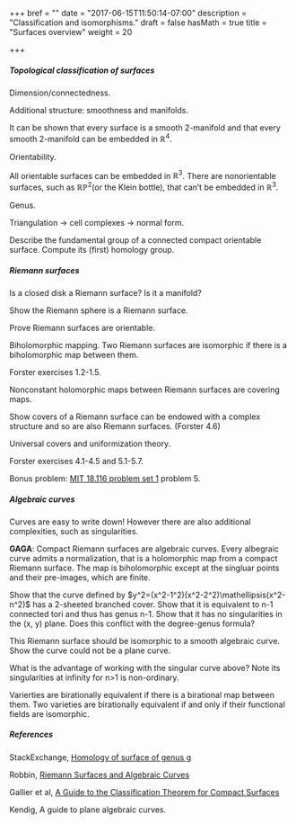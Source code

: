 +++
bref = ""
date = "2017-06-15T11:50:14-07:00"
description = "Classification and isomorphisms."
draft = false
hasMath = true
title = "Surfaces overview"
weight = 20

+++

##### Topological classification of surfaces

Dimension/connectedness.

Additional structure: smoothness and manifolds.

It can be shown that every surface is a smooth 2-manifold and that every smooth
2-manifold can be embedded in $\mathbb{R}^4$.

Orientability.

All orientable surfaces can be embedded in $\mathbb{R}^3$.
There are nonorientable surfaces, such as $\mathbb{RP}^2$(or the Klein bottle), that can’t be embedded in $\mathbb{R}^3$.

Genus.

Triangulation $\rightarrow$ cell complexes $\rightarrow$ normal form.

Describe the fundamental group of a connected compact orientable surface.
Compute its (first) homology group.

##### Riemann surfaces

Is a closed disk a Riemann surface?
Is it a manifold?

Show the Riemann sphere is a Riemann surface.

Prove Riemann surfaces are orientable.

Biholomorphic mapping.
Two Riemann surfaces are isomorphic if there is a biholomorphic map between them.

Forster exercises 1.2-1.5.

Nonconstant holomorphic maps between Riemann surfaces are covering maps.

Show covers of a Riemann surface can be endowed with a complex structure and so are also Riemann surfaces. (Forster 4.6)

Universal covers and uniformization theory.

Forster exercises 4.1-4.5 and 5.1-5.7.

Bonus problem: [MIT 18.116 problem set 1](http://math.mit.edu/~casals/18116PSet1.pdf) problem 5.

##### Algebraic curves

Curves are easy to write down!
However there are also additional complexities, such as singularities.

**GAGA**:
Compact Riemann surfaces are algebraic curves.
Every albegraic curve admits a normalization, that is a holomorphic map from a compact Riemann surface.
The map is biholomorphic except at the singluar points and their pre-images, which are finite.

Show that the curve defined by $y^2=(x^2-1^2)(x^2-2^2)\mathellipsis(x^2-n^2)$ has a 2-sheeted branched cover.
Show that it is equivalent to n-1 connected tori and thus has genus n-1.
Show that it has no singularities in the (x, y) plane.
Does this conflict with the degree-genus formula?

This Riemann surface should be isomorphic to a smooth algebraic curve.
Show the curve could not be a plane curve.

What is the advantage of working with the singular curve above?
Note its singularities at infinity for n>1 is non-ordinary.

Varierties are birationally equivalent if there is a birational map between them.
Two varieties are birationally equivalent if and only if their functional fields are isomorphic.

##### References

StackExchange, [Homology of surface of genus g](https://math.stackexchange.com/questions/46439/homology-of-surface-of-genus-g)

Robbin, [Riemann Surfaces and Algebraic Curves](https://www.math.wisc.edu/~robbin/951dir/algebraicCurves.pdf)

Gallier et al, [A Guide to the Classification Theorem for Compact Surfaces](http://www.cis.upenn.edu/~jean/surfclass-n.pdf)

Kendig, A guide to plane algebraic curves.
